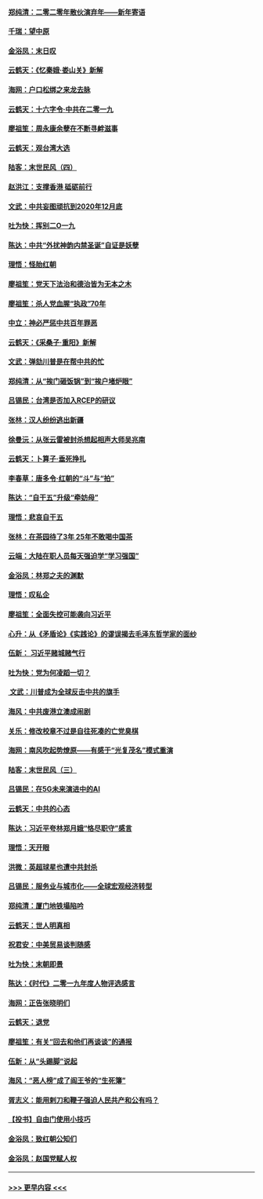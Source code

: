 #### [郑纯清：二零二零年散伙演弃年——新年寄语](../pages/nsc993/n11754195.md?t=12301455) 
#### [千瑞：望中原](../pages/nsc993/n11754159.md?t=12301455) 
#### [金浴凤：末日叹](../pages/nsc993/n11752359.md?t=12301455) 
#### [云鹤天：《忆秦娥‧娄山关》新解](../pages/nsc993/n11752348.md?t=12301455) 
#### [海网：户口松绑之来龙去脉](../pages/nsc993/n11752328.md?t=12301455) 
#### [云鹤天：十六字令‧中共在二零一九](../pages/nsc993/n11752305.md?t=12301455) 
#### [廖祖笙：周永康余孽在不断寻衅滋事](../pages/nsc993/n11751013.md?t=12301455) 
#### [云鹤天：观台湾大选](../pages/nsc993/n11751007.md?t=12301455) 
#### [陆客：末世民风（四）](../pages/nsc993/n11749203.md?t=12301455) 
#### [赵洪江：支撑香港 砥砺前行](../pages/nsc993/n11748482.md?t=12301455) 
#### [文武：中共妄图顽抗到2020年12月底](../pages/nsc993/n11748446.md?t=12301455) 
#### [吐为快：挥别二O一九](../pages/nsc993/n11748411.md?t=12301455) 
#### [陈达：中共“外扰神韵内禁圣诞”自证是妖孽](../pages/nsc993/n11748226.md?t=12301455) 
#### [理悟：怪胎红朝](../pages/nsc993/n11748206.md?t=12301455) 
#### [廖祖笙：党天下法治和德治皆为无本之木](../pages/nsc993/n11748135.md?t=12301455) 
#### [廖祖笙：杀人党血腥“执政”70年](../pages/nsc993/n11745144.md?t=12301455) 
#### [中立：神必严惩中共百年罪恶](../pages/nsc993/n11744970.md?t=12301455) 
#### [云鹤天：《采桑子‧重阳》新解](../pages/nsc993/n11744948.md?t=12301455) 
#### [文武：弹劾川普是在帮中共的忙](../pages/nsc993/n11744758.md?t=12301455) 
#### [郑纯清：从“挨门砸饭锅”到“挨户堵炉眼”](../pages/nsc993/n11744745.md?t=12301455) 
#### [吕锡民：台湾是否加入RCEP的研议](../pages/nsc993/n11744701.md?t=12301455) 
#### [张林：汉人纷纷逃出新疆](../pages/nsc993/n11743530.md?t=12301455) 
#### [徐曼沅：从张云雷被封杀想起相声大师吴兆南](../pages/nsc993/n11741816.md?t=12301455) 
#### [云鹤天：卜算子‧垂死挣扎](../pages/nsc993/n11739956.md?t=12301455) 
#### [李春草：唐多令‧红朝的“斗”与“拍”](../pages/nsc993/n11739830.md?t=12301455) 
#### [陈达：“自干五”升级“牵妨母”](../pages/nsc993/n11739724.md?t=12301455) 
#### [理悟：悲哀自干五](../pages/nsc993/n11739547.md?t=12301455) 
#### [张林：在茶园待了3年 25年不敢喝中国茶](../pages/nsc993/n11739240.md?t=12301455) 
#### [云端：大陆在职人员每天强迫学“学习强国”](../pages/nsc993/n11738735.md?t=12301455) 
#### [金浴凤：林郑之夫的渊默](../pages/nsc993/n11737735.md?t=12301455) 
#### [理悟：叹私企](../pages/nsc993/n11737715.md?t=12301455) 
#### [廖祖笙：全面失控可能袭向习近平](../pages/nsc993/n11737704.md?t=12301455) 
#### [心升：从《矛盾论》《实践论》的谬误揭去毛泽东哲学家的面纱](../pages/nsc993/n11736962.md?t=12301455) 
#### [伍新： 习近平赌城赌气行](../pages/nsc993/n11736929.md?t=12301455) 
#### [吐为快：党为何凌蹈一切？](../pages/nsc993/n11736915.md?t=12301455) 
#### [ 文武：川普成为全球反击中共的旗手](../pages/nsc993/n11736882.md?t=12301455) 
#### [海风：中共废港立澳成闹剧](../pages/nsc993/n11735857.md?t=12301455) 
#### [关乐：修改校章不过是自往死凑的亡党臭棋](../pages/nsc993/n11735097.md?t=12301455) 
#### [海网：南风吹起势燎原——有感于“光复茂名”模式重演](../pages/nsc993/n11732308.md?t=12301455) 
#### [陆客：末世民风（三）](../pages/nsc993/n11732211.md?t=12301455) 
#### [吕锡民：在5G未来演进中的AI](../pages/nsc993/n11730010.md?t=12301455) 
#### [云鹤天：中共的心态](../pages/nsc993/n11729906.md?t=12301455) 
#### [陈达：习近平夸林郑月娥“恪尽职守”感言](../pages/nsc993/n11729881.md?t=12301455) 
#### [理悟：天开眼](../pages/nsc993/n11729699.md?t=12301455) 
#### [洪微：英超球星也遭中共封杀](../pages/nsc993/n11727243.md?t=12301455) 
#### [吕锡民：服务业与城市化——全球宏观经济转型](../pages/nsc993/n11725845.md?t=12301455) 
#### [郑纯清：厦门地铁塌陷吟](../pages/nsc993/n11725813.md?t=12301455) 
#### [云鹤天：世人明真相](../pages/nsc993/n11725621.md?t=12301455) 
#### [祝君安：中美贸易谈判随感](../pages/nsc993/n11725609.md?t=12301455) 
#### [吐为快：末朝即景](../pages/nsc993/n11723365.md?t=12301455) 
#### [陈达：《时代》二零一九年度人物评选感言](../pages/nsc993/n11723337.md?t=12301455) 
#### [海网：正告张晓明们](../pages/nsc993/n11723228.md?t=12301455) 
#### [云鹤天：退党](../pages/nsc993/n11723056.md?t=12301455) 
#### [廖祖笙：有关“回去和他们再谈谈”的通报](../pages/nsc993/n11722442.md?t=12301455) 
#### [伍新：从“头踢脚”说起](../pages/nsc993/n11722429.md?t=12301455) 
#### [海风：“恶人榜”成了阎王爷的“生死簿”](../pages/nsc993/n11722272.md?t=12301455) 
#### [胥志义：能用剌刀和鞭子强迫人民共产和公有吗？](../pages/nsc993/n11720569.md?t=12301455) 
#### [【投书】自由门使用小技巧](../pages/nsc993/n11720180.md?t=12301455) 
#### [金浴凤：致红朝公知们](../pages/nsc993/n11720563.md?t=12301455) 
#### [金浴凤：赵国党赋人权](../pages/nsc993/n11720533.md?t=12301455) 

----
#### [ >>> 更早内容 <<< ](../indexes/nsc993-earlier.md)
